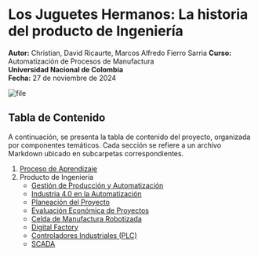 # Los Juguetes Hermanos: La historia del producto de Ingeniería

**Autor:** Christian, David Ricaurte, Marcos Alfredo Fierro Sarria
**Curso:** Automatización de Procesos de Manufactura  
**Universidad Nacional de Colombia**  
**Fecha:** 27 de noviembre de 2024


![file](https://github.com/user-attachments/assets/6f6dba6a-8798-49a9-a980-844bcdee794f)

## Tabla de Contenido

A continuación, se presenta la tabla de contenido del proyecto, organizada por componentes temáticos. Cada sección se refiere a un archivo Markdown ubicado en subcarpetas correspondientes.

1. [Proceso de Aprendizaje](./0.%20Proceso%20de%20aprendizaje/aprendizaje.md)
2. Producto de Ingeniería
   - [Gestión de Producción y Automatización](./1.%20Gestión%20de%20Producción%20y%20Automatización/gestion.md)
   - [Industria 4.0 en la Automatización](./2.%20Industria%204.0%20en%20la%20Automatización/industria.md)
   - [Planeación del Proyecto](./3.%20Planeación%20del%20Proyecto/plan.md)
   - [Evaluación Económica de Proyectos](./4.%20Evaluación%20Económica%20de%20Proyectos/ev_economica.md)
   - [Celda de Manufactura Robotizada](./5.%20Celda%20de%20Manufactura%20Robotizada/celda_robot.md)
   - [Digital Factory](./6.%20Digital%20Factory/digital_factory.md)
   - [Controladores Industriales (PLC)](./7.%20Controladores%20industriales%20(PLC)/plc.md)
   - [SCADA](./8.%20SCADA/scada.md)
